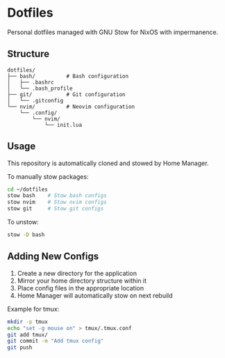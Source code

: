 # Dotfiles

Personal dotfiles managed with GNU Stow for NixOS with impermanence.

## Structure

```
dotfiles/
├── bash/          # Bash configuration
│   ├── .bashrc
│   └── .bash_profile
├── git/           # Git configuration
│   └── .gitconfig
└── nvim/          # Neovim configuration
    └── .config/
        └── nvim/
            └── init.lua
```

## Usage

This repository is automatically cloned and stowed by Home Manager.

To manually stow packages:

```bash
cd ~/dotfiles
stow bash    # Stow bash configs
stow nvim    # Stow nvim configs
stow git     # Stow git configs
```

To unstow:

```bash
stow -D bash
```

## Adding New Configs

1. Create a new directory for the application
2. Mirror your home directory structure within it
3. Place config files in the appropriate location
4. Home Manager will automatically stow on next rebuild

Example for tmux:

```bash
mkdir -p tmux
echo "set -g mouse on" > tmux/.tmux.conf
git add tmux/
git commit -m "Add tmux config"
git push
```
